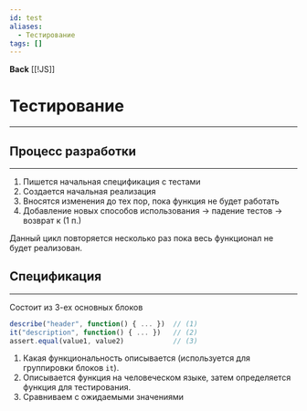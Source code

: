 ```yaml
---
id: test
aliases:
  - Тестирование
tags: []
---
```

**Back**
    [[!JS]]

# Тестирование
---

## Процесс разработки
---
1. Пишется начальная спецификация с тестами
2. Создается начальная реализация
3. Вносятся изменения до тех пор, пока функция не будет работать
4. Добавление новых способов использования -> падение тестов -> возврат к (1 п.)

Данный цикл повторяется несколько раз пока весь функционал не будет реализован.



## Спецификация
---
Состоит из 3-ех основных блоков

```js
describe("header", function() { ... })  // (1)
it("description", function() { ... })   // (2)
assert.equal(value1, value2)            // (3)
```
1. Какая функциональность описывается (используется для группировки блоков `it`).
2. Описывается функция на человеческом языке, затем определяется функция для тестирования.
3. Сравниваем с ожидаемыми значениями


